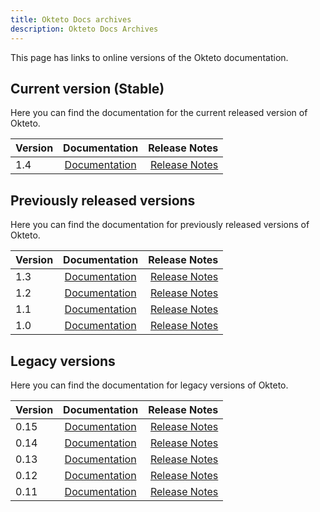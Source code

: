 ```yaml
---
title: Okteto Docs archives
description: Okteto Docs Archives
---
```


This page has links to online versions of the Okteto documentation.

## Current version (Stable)
Here you can find the documentation for the current released version of Okteto.

| Version    | Documentation        |Release Notes       |
|:---------|:------:|------:|
| 1.4      | [Documentation](/)       |  [Release Notes](/self-hosted/install/releases/)



## Previously released versions

Here you can find the documentation for previously released versions of Okteto.

| Version    | Documentation        |Release Notes       |
|:---------|:------:|------:|
| 1.3      | [Documentation](/1.3)       |  [Release Notes](/1.3/self-hosted/install/releases/)
| 1.2      | [Documentation](/1.2)       |  [Release Notes](/1.2/self-hosted/install/releases/)
| 1.1      | [Documentation](/1.1)       |  [Release Notes](/1.1/self-hosted/install/releases/)
| 1.0      | [Documentation](/1.0)       |  [Release Notes](/1.0/self-hosted/install/releases/)

## Legacy versions

Here you can find the documentation for legacy versions of Okteto.

| Version    | Documentation        |Release Notes       |
|:---------|:------:|------:|
| 0.15      | [Documentation](/0.15)       |  [Release Notes](/0.15/enterprise/install/releases/)
| 0.14      | [Documentation](/0.14)       |  [Release Notes](/0.14/enterprise/install/releases/)
| 0.13      | [Documentation](/0.13)       |  [Release Notes](/0.13/enterprise/install/releases/)
| 0.12      | [Documentation](/0.12)       |  [Release Notes](/0.12/enterprise/install/releases/)
| 0.11      | [Documentation](/0.11)       |  [Release Notes](/0.11/enterprise/install/releases/)